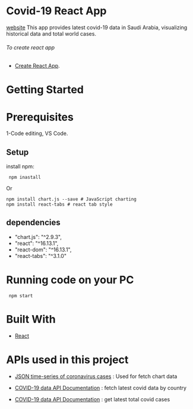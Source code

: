 # Covid-19 React App


[website](https://covid-19-ksa.netlify.app/)
This app provides latest covid-19 data in Saudi Arabia, visualizing historical data and total world cases.

###### To create react app
* [Create React App](https://github.com/facebook/create-react-app).

# Getting Started

# Prerequisites

1-Code editing, VS Code.

## Setup

install npm:

```
 npm inastall

```

Or

```
npm install chart.js --save # JavaScript charting
npm install react-tabs # react tab style 

```

## dependencies

  - "chart.js": "^2.9.3",
  - "react": "^16.13.1",
  - "react-dom": "^16.13.1",
  - "react-tabs": "^3.1.0"

# Running code on your PC

```
 npm start

 ```


# Built With

- [React](https://github.com/facebook/create-react-app) 

# APIs used in this project

- [JSON time-series of coronavirus cases](https://github.com/pomber/covid19) : Used for fetch chart data

- [COVID-19 data API Documentation](https://rapidapi.com/Gramzivi/api/covid-19-data?endpoint=apiendpoint_5c132769-7bb2-4000-b320-f42731a7dee3) : fetch latest covid data by country

- [COVID-19 data API Documentation](https://rapidapi.com/Gramzivi/api/covid-19-data?endpoint=apiendpoint_35f69513-ea31-48fd-a97d-4e2c8165d0b3) : get latest total covid cases


